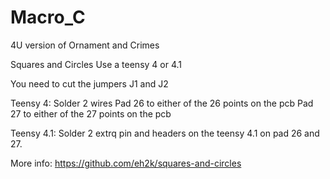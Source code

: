 # Macro_C
4U version of Ornament and Crimes

Squares and Circles 
Use a teensy 4 or 4.1

You need to cut the jumpers J1 and J2

Teensy 4:
Solder 2 wires
Pad 26 to either of the 26 points on the pcb
Pad 27 to either of the 27 points on the pcb

Teensy 4.1:
Solder 2 extrq pin and headers on the teensy 4.1 on pad 26 and 27.

More info: https://github.com/eh2k/squares-and-circles
